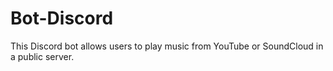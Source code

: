 # Bot-Discord
 This Discord bot allows users to play music from YouTube or SoundCloud in a public server. 
